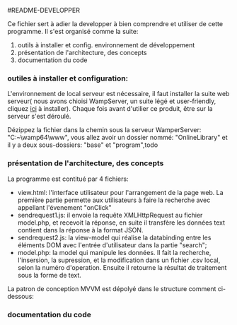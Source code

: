 #README-DEVELOPPER

Ce fichier sert à adier la developper à bien comprendre et utiliser de cette programme. Il s'est organisé comme la suite:

1.  outils à installer et config. environnement de développement
2.  présentation de l'architecture, des concepts
3.  documentation du code


### outiles à installer et configuration:
L'environnement de local serveur est nécessaire, il faut installer la suite web serveur( nous avons chioisi WampServer, un suite légé et user-friendly, cliquez [ici](http://www.wampserver.com/en/download-wampserver-64bits/ "Download wampserver 64-bits") à installer).
Chaque fois avant d'utilier ce produit, être sur la serveur s'est déroulé.
    
Dézippez la fichier dans la chemin sous la serveur WamperServer: "C:\~\wamp64\www", vous allez avoir un dossier nommé: "OnlineLibrary" et il y a deux sous-dossiers: "base" et "program",todo

    
### présentation de l'architecture, des concepts
    
La programme est contitué par 4 fichiers:  
    
- view.html: 
l'interface utilisateur pour l'arrangement de la page web.
 La première partie permette aux utilisateurs à faire la recherche avec appellant l'évenement "onClick"
- sendrequest1.js: 
 il envoie la requête XMLHttpRequest au fichier model.php, et recevoit la réponse, en suite il transfère les données text contient dans la réponse à la format JSON.
- sendrequest2.js: 
 la view-model qui réalise la databinding entre les éléments DOM avec l'entrée d'utilisateur dans la partie "search"; 
- model.php: 
 la model qui manipule les données. Il fait la recherche, l'insersion, la supression, et la modification dans un fichier .csv local, selon la numéro d'operation. Ensuite il retourne la résultat de traitement sous la forme de text. 

La patron de conception MVVM est dépolyé dans le structure comment ci-dessous:


 

### documentation du code